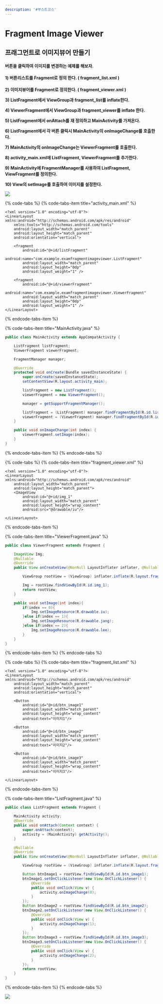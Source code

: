 ```yaml
---
description: '#부스트코스'
---
```


# Fragment Image Viewer

## 프래그먼트로 이미지뷰어 만들기 

#### 버튼을 클릭하여 이미지를 변경하는 예제를 해보자. 

#### **1\) 버튼리스트를 Fragment로 정의 한다. \( fragment\_list.xml \)**

**2\) 이미지뷰어를 Fragment로 정의한다. \( fragment\_viewer.xml \)** 

**3\) ListFragment에서 ViewGroup과 fragment\_list를 inflate한다.** 

**4\) ViewerFragment에서 ViewGroup과 fragment\_viewer를 inflate 한다.** 

**5\) ListFragment에서 onAttach를 재 정의하고 MainActivity를 가져온다.**

**6\) ListFragment에서 각 버튼 클릭시 MainActivity의 onImageChange를 호출한다.** 

**7\) MainActivity의 onImageChange는 ViewerFragment를 호출한다.** 

**8\) activity\_main.xml에 ListFragment, ViewerFragment를 추가한다.** 

**9\) MainActivity에 FragmentManager를 사용하여 ListFragment, ViewFragment를 정의한다.** 

**10\) View의 setImage를 호출하여 이미지를 설정한다.** 

![](../.gitbook/assets/fragment_image_viewer.png)

{% code-tabs %}
{% code-tabs-item title="activity\_main.xml" %}
```markup
<?xml version="1.0" encoding="utf-8"?>
<LinearLayout xmlns:android="http://schemas.android.com/apk/res/android"
    xmlns:tools="http://schemas.android.com/tools"
    android:layout_width="match_parent"
    android:layout_height="match_parent"
    android:orientation="vertical">

    <fragment
        android:id="@+id/listFragment"
        android:name="com.example.examfragmentimageviewer.ListFragment"
        android:layout_width="match_parent"
        android:layout_height="0dp"
        android:layout_weight="1" />

    <fragment
        android:id="@+id/viewerFragment"
        android:name="com.example.examfragmentimageviewer.ViewerFragment"
        android:layout_width="match_parent"
        android:layout_height="0dp"
        android:layout_weight="1" />
</LinearLayout>
```
{% endcode-tabs-item %}

{% code-tabs-item title="MainActivity.java" %}
```java
public class MainActivity extends AppCompatActivity {

    ListFragment listFragment;
    ViewerFragment viewerFragment;

    FragmentManager manager;

    @Override
    protected void onCreate(Bundle savedInstanceState) {
        super.onCreate(savedInstanceState);
        setContentView(R.layout.activity_main);

        listFragment = new ListFragment();
        viewerFragment = new ViewerFragment();

        manager = getSupportFragmentManager();

        listFragment = (ListFragment) manager.findFragmentById(R.id.listFragment);
        viewerFragment = (ViewerFragment) manager.findFragmentById(R.id.viewerFragment);
    }

    public void onImageChange(int index) {
        viewerFragment.setImage(index);
    }
}
```
{% endcode-tabs-item %}
{% endcode-tabs %}

{% code-tabs %}
{% code-tabs-item title="fragment\_viewer.xml" %}
```markup
<?xml version="1.0" encoding="utf-8"?>
<LinearLayout xmlns:android="http://schemas.android.com/apk/res/android"
    android:layout_width="match_parent"
    android:layout_height="match_parent">
    <ImageView
        android:id="@+id/img_1"
        android:layout_width="match_parent"
        android:layout_height="wrap_content"
        android:src="@drawable/iu"/>

</LinearLayout>
```
{% endcode-tabs-item %}

{% code-tabs-item title="ViewerFragment.java" %}
```java
public class ViewerFragment extends Fragment {

    ImageView Img;
    @Nullable
    @Override
    public View onCreateView(@NonNull LayoutInflater inflater, @Nullable ViewGroup container, @Nullable Bundle savedInstanceState) {

        ViewGroup rootView = (ViewGroup) inflater.inflate(R.layout.fragment_viewer,container,false);

        Img = rootView.findViewById(R.id.img_1);
        return rootView;
    }

    public void setImage(int index){
        if(index == 0){
            Img.setImageResource(R.drawable.iu);
        }else if(index == 1){
            Img.setImageResource(R.drawable.jang);
        }else if(index == 2){
            Img.setImageResource(R.drawable.lee);
        }
    }
}

```
{% endcode-tabs-item %}
{% endcode-tabs %}

{% code-tabs %}
{% code-tabs-item title="fragment\_list.xml" %}
```markup
<?xml version="1.0" encoding="utf-8"?>
<LinearLayout xmlns:android="http://schemas.android.com/apk/res/android"
    android:layout_width="match_parent"
    android:layout_height="match_parent"
    android:orientation="vertical">

    <Button
        android:id="@+id/btn_image1"
        android:layout_width="match_parent"
        android:layout_height="wrap_content"
        android:text="이미지1"/>

    <Button
        android:id="@+id/btn_image2"
        android:layout_width="match_parent"
        android:layout_height="wrap_content"
        android:text="이미지2"/>

    <Button
        android:id="@+id/btn_image3"
        android:layout_width="match_parent"
        android:layout_height="wrap_content"
        android:text="이미지3"/>

</LinearLayout>
```
{% endcode-tabs-item %}

{% code-tabs-item title="ListFragment.java" %}
```java
public class ListFragment extends Fragment {

    MainActivity activity;
    @Override
    public void onAttach(Context context) {
        super.onAttach(context);
        activity = (MainActivity) getActivity();
    }

    @Nullable
    @Override
    public View onCreateView(@NonNull LayoutInflater inflater, @Nullable ViewGroup container, @Nullable Bundle savedInstanceState) {

        ViewGroup rootView = (ViewGroup) inflater.inflate(R.layout.fragment_list,container,false);

        Button btnImage1 = rootView.findViewById(R.id.btn_image1);
        btnImage1.setOnClickListener(new View.OnClickListener() {
            @Override
            public void onClick(View v) {
                activity.onImageChange(0);
            }
        });
        Button btnImage2 = rootView.findViewById(R.id.btn_image2);
        btnImage2.setOnClickListener(new View.OnClickListener() {
            @Override
            public void onClick(View v) {
                activity.onImageChange(1);
            }
        });
        Button btnImage3 = rootView.findViewById(R.id.btn_image3);
        btnImage3.setOnClickListener(new View.OnClickListener() {
            @Override
            public void onClick(View v) {
                activity.onImageChange(2);
            }
        });
        return rootView;
    }
}

```
{% endcode-tabs-item %}
{% endcode-tabs %}

![](../.gitbook/assets/fragment_image_viewer.gif)







